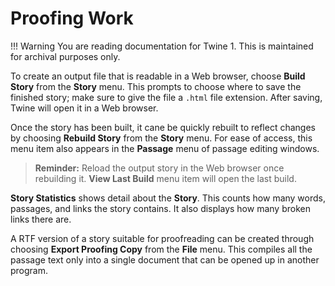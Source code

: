 # Proofing Work

!!! Warning
    You are reading documentation for Twine 1. This is maintained for archival purposes only.

To create an output file that is readable in a Web browser, choose **Build Story** from the **Story** menu. This prompts to choose where to save the finished story; make sure to give the file a `.html` file extension. After saving, Twine will open it in a Web browser.

Once the story has been built, it cane be quickly rebuilt to reflect changes by choosing **Rebuild Story** from the **Story** menu. For ease of access, this menu item also appears in the **Passage** menu of passage editing windows.

> **Reminder:** Reload the output story in the Web browser once rebuilding it. **View Last Build** menu item will open the last build.

**Story Statistics** shows detail about the **Story**. This counts how many words, passages, and links the story contains. It also displays how many broken links there are.

A RTF version of a story suitable for proofreading can be created through choosing **Export Proofing Copy** from the **File** menu. This compiles all the passage text only into a single document that can be opened up in another program.
